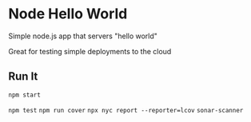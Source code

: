 # Node Hello World

Simple node.js app that servers "hello world"

Great for testing simple deployments to the cloud

## Run It

`npm start`


`npm test`
`npm run cover`
`npx nyc report --reporter=lcov`
`sonar-scanner`
